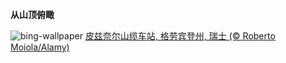 
**从山顶俯瞰**

![bing-wallpaper](https://www.bing.com/th?id=OHR.PizNairPeak_ZH-CN8209144138_1920x1080.jpg)
[皮兹奈尔山缆车站, 格劳宾登州, 瑞士 (© Roberto Moiola/Alamy)](https://www.bing.com/search?q=%E5%A5%88%E5%B0%94%E5%B3%B0&amp;form=hpcapt&amp;mkt=zh-cn)
  